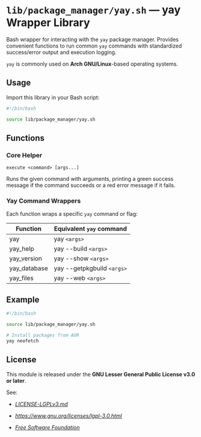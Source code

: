 # `lib/package_manager/yay.sh` — yay Wrapper Library

Bash wrapper for interacting with the `yay` package manager. Provides convenient functions to run common `yay` commands with standardized success/error output and execution logging.

`yay` is commonly used on **Arch GNU/Linux**-based operating systems.

## Usage

Import this library in your Bash script:

```bash
#!/bin/bash

source lib/package_manager/yay.sh
```

## Functions

### Core Helper

`execute <command> [args...]`

Runs the given command with arguments, printing a green success message if the command succeeds or a red error message if it fails.

### Yay Command Wrappers

Each function wraps a specific `yay` command or flag:

| **Function**     | **Equivalent `yay` command** |
|------------------|------------------------------|
| yay              | yay `<args>`                 |
| yay_help         | yay --build `<args>`         |
| yay_version      | yay --show `<args>`          |
| yay_database     | yay --getpkgbuild `<args>`   |
| yay_files        | yay --web `<args>`           |

## Example

```bash
#!/bin/bash

source lib/package_manager/yay.sh

# Install packages from AUR
yay neofetch
```

## License

This module is released under the **GNU Lesser General Public License v3.0 or later**.

See:

- [_LICENSE-LGPLv3.md_](https://github.com/Archetypum/tum-bash/blob/master/LICENSE-LGPLv3.md)

- _https://www.gnu.org/licenses/lgpl-3.0.html_

- [_Free Software Foundation_](https://www.fsf.org/)
